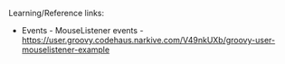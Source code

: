 

Learning/Reference links:
* Events - MouseListener events - https://user.groovy.codehaus.narkive.com/V49nkUXb/groovy-user-mouselistener-example
